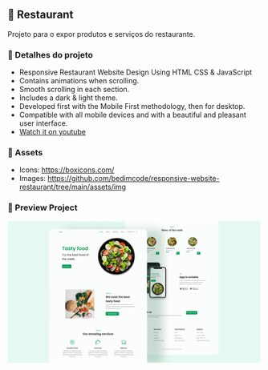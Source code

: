 ## 🥗 Restaurant

Projeto para o expor produtos e serviços do restaurante.

### 📁 Detalhes do projeto  

- Responsive Restaurant Website Design Using HTML CSS & JavaScript
- Contains animations when scrolling.
- Smooth scrolling in each section.
- Includes a dark & light theme.
- Developed first with the Mobile First methodology, then for desktop.
- Compatible with all mobile devices and with a beautiful and pleasant user interface.
- [Watch it on youtube](https://youtu.be/5RIFrZEjURA) 

### 📁 Assets

- Icons: https://boxicons.com/
- Images: https://github.com/bedimcode/responsive-website-restaurant/tree/main/assets/img 

### 📁 Preview Project

![preview project](/preview.png)